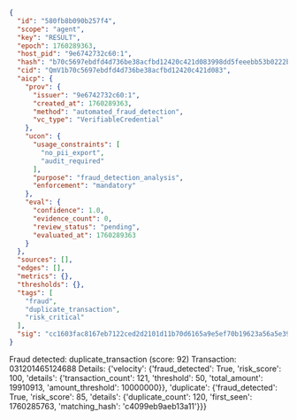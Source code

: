 ```json
{
  "id": "580fb8b090b257f4",
  "scope": "agent",
  "key": "RESULT",
  "epoch": 1760289363,
  "host_pid": "9e6742732c60:1",
  "hash": "b70c5697ebdfd4d736be38acfbd12420c421d083998dd5feeebb53b0222bc89b",
  "cid": "QmV1b70c5697ebdfd4d736be38acfbd12420c421d083",
  "aicp": {
    "prov": {
      "issuer": "9e6742732c60:1",
      "created_at": 1760289363,
      "method": "automated_fraud_detection",
      "vc_type": "VerifiableCredential"
    },
    "ucon": {
      "usage_constraints": [
        "no_pii_export",
        "audit_required"
      ],
      "purpose": "fraud_detection_analysis",
      "enforcement": "mandatory"
    },
    "eval": {
      "confidence": 1.0,
      "evidence_count": 0,
      "review_status": "pending",
      "evaluated_at": 1760289363
    }
  },
  "sources": [],
  "edges": [],
  "metrics": {},
  "thresholds": {},
  "tags": [
    "fraud",
    "duplicate_transaction",
    "risk_critical"
  ],
  "sig": "cc1603fac8167eb7122ced2d2101d11b70d6165a9e5ef70b19623a56a5e3995d"
}
```

Fraud detected: duplicate_transaction (score: 92)
Transaction: 031201465124688
Details: {'velocity': {'fraud_detected': True, 'risk_score': 100, 'details': {'transaction_count': 121, 'threshold': 50, 'total_amount': 19910913, 'amount_threshold': 10000000}}, 'duplicate': {'fraud_detected': True, 'risk_score': 85, 'details': {'duplicate_count': 120, 'first_seen': 1760285763, 'matching_hash': 'c4099eb9aeb13a11'}}}